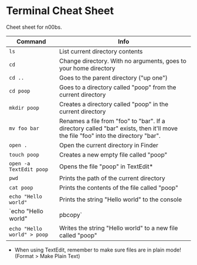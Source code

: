 # Terminal Cheat Sheet

Cheet sheet for n00bs.

| Command | Info |
|---------|------|
| `ls` | List current directory contents |
| `cd` | Change directory. With no arguments, goes to your home directory |
| `cd ..` | Goes to the parent directory ("up one") |
| `cd poop` | Goes to a directory called "poop" from the current directory |
| `mkdir poop` | Creates a directory called "poop" in the current directory |
| `mv foo bar` | Renames a file from "foo" to "bar". If a directory called "bar" exists, then it'll move the file "foo" into the directory "bar". |
| `open .` | Open the current directory in Finder |
| `touch poop` | Creates a new empty file called "poop" |
| `open -a TextEdit poop` | Opens the file "poop" in TextEdit* |
| `pwd` | Prints the path of the current directory |
| `cat poop` | Prints the contents of the file called "poop" |
| `echo "Hello world"` | Prints the string "Hello world" to the console |
| `echo "Hello world" | pbcopy` | Pipes the string "Hello world" to your clipboard |
| `echo "Hello world" > poop` | Writes the string "Hello world" to a new file called "poop" |


* When using TextEdit, remember to make sure files are in plain mode! (Format > Make Plain Text)